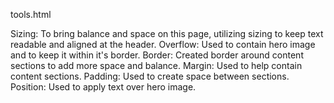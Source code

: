 tools.html

Sizing: To bring balance and space on this page, utilizing sizing to keep text readable and aligned at the header.
Overflow: Used to contain hero image and to keep it within it's border.
Border: Created border around content sections to add more space and balance.
Margin: Used to help contain content sections.
Padding: Used to create space between sections. 
Position: Used to apply text over hero image.